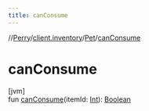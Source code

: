 ```yaml
---
title: canConsume
---
```

//[Perry](../../../index.html)/[client.inventory](../index.html)/[Pet](index.html)/[canConsume](can-consume.html)



# canConsume



[jvm]\
fun [canConsume](can-consume.html)(itemId: [Int](https://kotlinlang.org/api/latest/jvm/stdlib/kotlin/-int/index.html)): [Boolean](https://kotlinlang.org/api/latest/jvm/stdlib/kotlin/-boolean/index.html)




